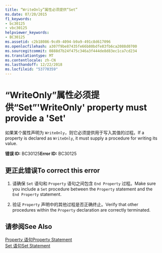 ```yaml
---
title: “WriteOnly”属性必须提供“Set”
ms.date: 07/20/2015
f1_keywords:
- bc30125
- vbc30125
helpviewer_keywords:
- BC30125
ms.assetid: c2b18086-9cd9-4094-b9a9-491c8d617096
ms.openlocfilehash: a307f9be87435fe66b80bdfe83fb6ca2088d0700
ms.sourcegitcommit: 0888d7b24f475c346a3f444de8d83ec1ca7cd234
ms.translationtype: MT
ms.contentlocale: zh-CN
ms.lasthandoff: 12/22/2018
ms.locfileid: "53770359"
---
```

# <a name="writeonly-property-must-provide-a-set"></a><span data-ttu-id="f270f-102">“WriteOnly”属性必须提供“Set”</span><span class="sxs-lookup"><span data-stu-id="f270f-102">'WriteOnly' property must provide a 'Set'</span></span>
<span data-ttu-id="f270f-103">如果某个属性声明为 `WriteOnly`，则它必须提供用于写入其值的过程。</span><span class="sxs-lookup"><span data-stu-id="f270f-103">If a property is declared as `WriteOnly`, it must supply a procedure for writing its value.</span></span>  
  
 <span data-ttu-id="f270f-104">**错误 ID:** BC30125</span><span class="sxs-lookup"><span data-stu-id="f270f-104">**Error ID:** BC30125</span></span>  
  
## <a name="to-correct-this-error"></a><span data-ttu-id="f270f-105">更正此错误</span><span class="sxs-lookup"><span data-stu-id="f270f-105">To correct this error</span></span>  
  
1.  <span data-ttu-id="f270f-106">请确保 `Set` 语句和 `Property` 语句之间包含 `End Property` 过程。</span><span class="sxs-lookup"><span data-stu-id="f270f-106">Make sure you include a `Set` procedure between the `Property` statement and the `End Property` statement.</span></span>  
  
2.  <span data-ttu-id="f270f-107">验证 `Property` 声明中的其他过程是否正确终止。</span><span class="sxs-lookup"><span data-stu-id="f270f-107">Verify that other procedures within the `Property` declaration are correctly terminated.</span></span>  
  
## <a name="see-also"></a><span data-ttu-id="f270f-108">请参阅</span><span class="sxs-lookup"><span data-stu-id="f270f-108">See Also</span></span>  
 [<span data-ttu-id="f270f-109">Property 语句</span><span class="sxs-lookup"><span data-stu-id="f270f-109">Property Statement</span></span>](../../visual-basic/language-reference/statements/property-statement.md)  
 [<span data-ttu-id="f270f-110">Set 语句</span><span class="sxs-lookup"><span data-stu-id="f270f-110">Set Statement</span></span>](../../visual-basic/language-reference/statements/set-statement.md)

